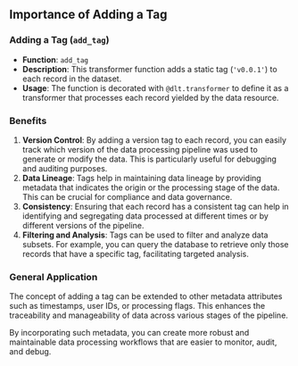 ## Importance of Adding a Tag

### Adding a Tag (`add_tag`)
- **Function**: `add_tag`
- **Description**: This transformer function adds a static tag (`'v0.0.1'`) to each record in the dataset.
- **Usage**: The function is decorated with `@dlt.transformer` to define it as a transformer that processes each record yielded by the data resource.

### Benefits
1. **Version Control**: By adding a version tag to each record, you can easily track which version of the data processing pipeline was used to generate or modify the data. This is particularly useful for debugging and auditing purposes.
2. **Data Lineage**: Tags help in maintaining data lineage by providing metadata that indicates the origin or the processing stage of the data. This can be crucial for compliance and data governance.
3. **Consistency**: Ensuring that each record has a consistent tag can help in identifying and segregating data processed at different times or by different versions of the pipeline.
4. **Filtering and Analysis**: Tags can be used to filter and analyze data subsets. For example, you can query the database to retrieve only those records that have a specific tag, facilitating targeted analysis.

### General Application
The concept of adding a tag can be extended to other metadata attributes such as timestamps, user IDs, or processing flags. This enhances the traceability and manageability of data across various stages of the pipeline.

By incorporating such metadata, you can create more robust and maintainable data processing workflows that are easier to monitor, audit, and debug.
